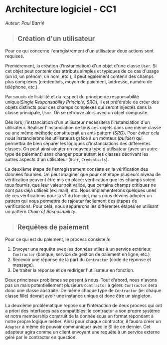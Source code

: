 # Architecture logiciel - CC1

*Auteur: Paul Barrié*

>## Création d'un utilisateur
Pour ce qui concerne l'enregistrement d'un utilisateur deux actions sont requises.

Premièrement, la création (l'instanciation) d'un objet d'une classe `User`. Si cet objet
peut contenir des attributs simples et typiques de ce cas d'usage (un id, un prénom, un nom, etc.), il peut
également contenir des champs plus complexes (credentials, moyen de paiement,
addresse, numéro de téléphone, etc.).

Par soucis de lisibilité et du respect du principe de responsabilité unique(*Single Responsability Principle, SRO*),
il est préférable de créer des objets distincts pour ces champs complexes qui seront injectés dans la classe principale,
`User`. On se retrouve alors avec un objet composite.

Dès lors, l'instanciation d'un utilisateur nécessitera l'instanciation d'un utilisateur. Réaliser l'instanciation de tous ces
objets dans une même classe ou une même méthode constituerait un anti-pattern (*SRO*). Pour éviter cela nous instancierons
les utilisateurs grâce à un monteur (*builder*) qui permettra de bien séparer les logiques d'instanciations des différentes
classes.
On peut ainsi ajouter un nouveau type d'utilisateur (avec un autre type de paiement) sans changer  pour autant les classes
décrivant les autres aspects d'un utilisateur (`User`, `Credentials`).

La deuxième étape de l'enregistrement consiste en la vérification des données fournies. On peut imaginer que pour cet étape
plusieurs niveau de vérification peuvent être mis en place: vérification que les champs soient tous fournis, que leur valeur
soit valide, que certains champs critiques ne sont pas déjà utilisés (ex: mail), etc.
Nous implémenterons quelques unes de ces vérifications pour la v1 du logiciel, mais nous devons adopter un pattern qui nous
permettra de rajouter facilement des étapes de vérifications. Pour cela, nous séparerons les différentes étapes en utilisant
un pattern *Chain of Resposabili    ty*.


>## Requêtes de paiement

Pour ce qui est du paiement, le process consiste à:

1. Envoyer une requête avec les données utiles à un service extérieur, `Contractor` (banque, service de gestion de paiement en ligne,
   etc.)
2. Recevoir une réponse de la part du `Contractor` (code de réponse et message).
3. De traiter la réponse et de rediriger l'utilisateur en fonction.

Deux principaux problèmes se posent à nous.
Tout d'abord, nous n'avons pas un mais potentiellement plusieurs `Contractor` à gérer. `Contractor` sera donc une classe
abstraite. De même chaque type de `Contractor` (ie: chaque classe fille) devrait avoir une instance unique et donc être un
singleton.

La deuxième problématique repose sur l'intéraction de deux process qui ont a priori des interfaces pas compatibles: le
contractor a son propre système et notre membership construit de la donnée sous un format répondant à notre propre logique
métier. Ainsi pour chaque contractor, il faudra créer un `Adapter` à même de pouvoir communiquer avec le SI de ce dernier.
Cet adapteur agira comme un client envoyant une requête à un service externe géré par le contractor en question.

